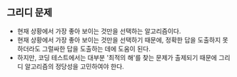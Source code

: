 ## 그리디 문제
- 현재 상황에서 가장 좋아 보이는 것만을 선택하는 알고리즘이다.
- 현재 상황에서 가장 좋아 보이는 것만을 선택하기 때문에, 정확한 답을 도출하지 못하더라도 그럴싸한 답을 도출하는 데에 도움이 된다.
- 하지만, 코딩 테스트에서는 대부분 '최적의 해'를 찾는 문제가 출제되기 때문에 그리디 알고리즘의 정당성을 고민하여야 한다.